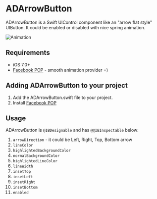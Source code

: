 # ADArrowButton

ADArrowButton is a Swift UIControl component like an "arrow flat style" UIButton. It could be enabled or disabled with nice spring animation.

![Animation](https://dl.dropboxusercontent.com/u/25847340/ADArrowButton/ADArrowButtonAnimation.gif)

## Requirements

- iOS 7.0+
- [Facebook POP](https://github.com/facebook/pop) - smooth animation provider =)

## Adding ADArrowButton to your project

1. Add the ADArrowButton.swift file to your project.
2. Install [Facebook POP](https://github.com/facebook/pop)

## Usage

ADArrowButton is ```@IBDesignable``` and has ```@@IBInspectable``` below:
1. ```arrowDirection``` - it could be Left, Right, Top, Bottom arrow
2. ```lineColor```
3. ```highlightedBackgroundColor```
4. ```normalBackgroundColor```
5. ```highlightedLineColor```
6. ```lineWidth```
7. ```insetTop```
8. ```insetLeft```
9. ```insetRight```
10. ```insetBottom```
11. ```enabled```

